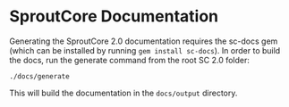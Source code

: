 SproutCore Documentation
========================

Generating the SproutCore 2.0 documentation requires the sc-docs gem (which can be installed by running `gem install sc-docs`). In order to build the docs, run the generate command from the root SC 2.0 folder:

    ./docs/generate

This will build the documentation in the `docs/output` directory.